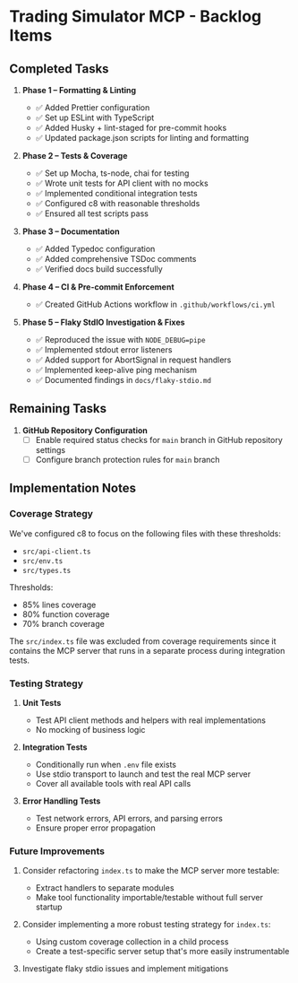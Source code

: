 # Trading Simulator MCP - Backlog Items

## Completed Tasks

1. **Phase 1 – Formatting & Linting**
   - ✅ Added Prettier configuration
   - ✅ Set up ESLint with TypeScript
   - ✅ Added Husky + lint-staged for pre-commit hooks
   - ✅ Updated package.json scripts for linting and formatting

2. **Phase 2 – Tests & Coverage**
   - ✅ Set up Mocha, ts-node, chai for testing
   - ✅ Wrote unit tests for API client with no mocks
   - ✅ Implemented conditional integration tests
   - ✅ Configured c8 with reasonable thresholds
   - ✅ Ensured all test scripts pass

3. **Phase 3 – Documentation**
   - ✅ Added Typedoc configuration
   - ✅ Added comprehensive TSDoc comments
   - ✅ Verified docs build successfully

4. **Phase 4 – CI & Pre-commit Enforcement**
   - ✅ Created GitHub Actions workflow in `.github/workflows/ci.yml`

5. **Phase 5 – Flaky StdIO Investigation & Fixes**
   - ✅ Reproduced the issue with `NODE_DEBUG=pipe`
   - ✅ Implemented stdout error listeners
   - ✅ Added support for AbortSignal in request handlers
   - ✅ Implemented keep-alive ping mechanism
   - ✅ Documented findings in `docs/flaky-stdio.md`

## Remaining Tasks

1. **GitHub Repository Configuration**
   - [ ] Enable required status checks for `main` branch in GitHub repository settings
   - [ ] Configure branch protection rules for `main` branch

## Implementation Notes

### Coverage Strategy

We've configured c8 to focus on the following files with these thresholds:
- `src/api-client.ts`
- `src/env.ts`
- `src/types.ts`

Thresholds:
- 85% lines coverage
- 80% function coverage
- 70% branch coverage

The `src/index.ts` file was excluded from coverage requirements since it contains the MCP server that runs in a separate process during integration tests.

### Testing Strategy

1. **Unit Tests**
   - Test API client methods and helpers with real implementations
   - No mocking of business logic

2. **Integration Tests**
   - Conditionally run when `.env` file exists
   - Use stdio transport to launch and test the real MCP server
   - Cover all available tools with real API calls

3. **Error Handling Tests**
   - Test network errors, API errors, and parsing errors
   - Ensure proper error propagation

### Future Improvements

1. Consider refactoring `index.ts` to make the MCP server more testable:
   - Extract handlers to separate modules
   - Make tool functionality importable/testable without full server startup

2. Consider implementing a more robust testing strategy for `index.ts`:
   - Using custom coverage collection in a child process
   - Create a test-specific server setup that's more easily instrumentable

3. Investigate flaky stdio issues and implement mitigations